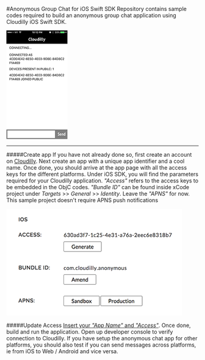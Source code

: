 #Anonymous Group Chat for iOS Swift SDK
Repository contains sample codes required to build an anonymous group chat application using Cloudilly iOS Swift SDK.

![Anonymous](https://github.com/Cloudilly/Images/blob/master/ios_anonymous.png)

---

#####Create app
If you have not already done so, first create an account on [Cloudilly](https://cloudilly.com). Next create an app with a unique app identifier and a cool name. Once done, you should arrive at the app page with all the access keys for the different platforms. Under iOS SDK, you will find the parameters required for your Cloudilly application. _"Access"_ refers to the access keys to be embedded in the ObjC codes. _"Bundle ID"_ can be found inside xCode project under _Targets_ >> _General_ >> _Identity_. Leave the _"APNS"_ for now. This sample project doesn't require APNS push notifications

![iOS Console](https://github.com/cloudilly/images/blob/master/ios_console.png)

#####Update Access
[Insert your _"App Name"_ and _"Access"_](../../blob/master/anonymous/ViewController.swift#L24-L25). Once done, build and run the application. Open up developer console to verify connection to Cloudilly. If you have setup the anonymous chat app for other platforms, you should also test if you can send messages across platforms, ie from iOS to Web / Android and vice versa.
